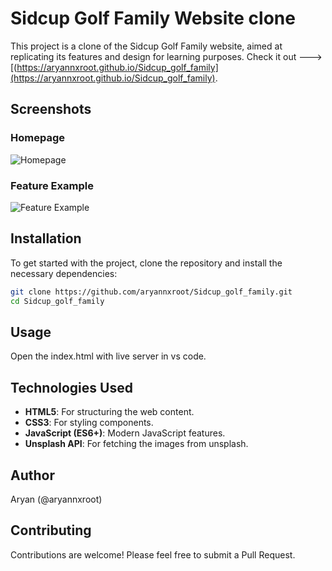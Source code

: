 # Sidcup Golf Family Website clone

This project is a clone of the Sidcup Golf Family website, aimed at replicating its features and design for learning purposes.
Check it out ---> [(https://aryannxroot.github.io/Sidcup_golf_family](https://aryannxroot.github.io/Sidcup_golf_family).

## Screenshots

### Homepage 
![Homepage](./screenshots/home.png)

### Feature Example
![Feature Example](./screenshots/feature.png)

## Installation

To get started with the project, clone the repository and install the necessary dependencies:

```bash
git clone https://github.com/aryannxroot/Sidcup_golf_family.git
cd Sidcup_golf_family
```

## Usage 
Open the index.html with live server in vs code. 


## Technologies Used

- **HTML5**: For structuring the web content.
- **CSS3**: For styling components.
- **JavaScript (ES6+)**: Modern JavaScript features.
- **Unsplash API**: For fetching the images from unsplash.

## Author

Aryan (@aryannxroot)

## Contributing

Contributions are welcome! Please feel free to submit a Pull Request.
